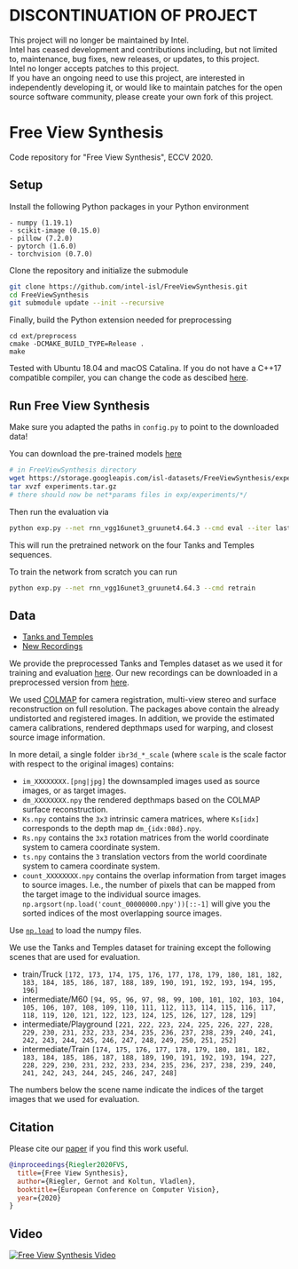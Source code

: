 # DISCONTINUATION OF PROJECT #  
This project will no longer be maintained by Intel.  
Intel has ceased development and contributions including, but not limited to, maintenance, bug fixes, new releases, or updates, to this project.  
Intel no longer accepts patches to this project.  
 If you have an ongoing need to use this project, are interested in independently developing it, or would like to maintain patches for the open source software community, please create your own fork of this project.  
  
# Free View Synthesis
Code repository for "Free View Synthesis", ECCV 2020.


## Setup

Install the following Python packages in your Python environment

```
- numpy (1.19.1)
- scikit-image (0.15.0)
- pillow (7.2.0)
- pytorch (1.6.0)
- torchvision (0.7.0)
```

Clone the repository and initialize the submodule

```bash
git clone https://github.com/intel-isl/FreeViewSynthesis.git
cd FreeViewSynthesis
git submodule update --init --recursive
```

Finally, build the Python extension needed for preprocessing

```
cd ext/preprocess
cmake -DCMAKE_BUILD_TYPE=Release .
make 
```

Tested with Ubuntu 18.04 and macOS Catalina. If you do not have a C++17 compatible compiler, you can change the code as descibed [here](https://github.com/intel-isl/FreeViewSynthesis/issues/3#issuecomment-719325523).


## Run Free View Synthesis

Make sure you adapted the paths in `config.py` to point to the downloaded data!

You can download the pre-trained models [here](https://storage.googleapis.com/isl-datasets/FreeViewSynthesis/experiments.tar.gz)

```bash
# in FreeViewSynthesis directory
wget https://storage.googleapis.com/isl-datasets/FreeViewSynthesis/experiments.tar.gz
tar xvzf experiments.tar.gz
# there should now be net*params files in exp/experiments/*/
```

Then run the evaluation via 

```bash
python exp.py --net rnn_vgg16unet3_gruunet4.64.3 --cmd eval --iter last --eval-dsets tat-subseq --eval-scale 0.5
```

This will run the pretrained network on the four Tanks and Temples sequences.

To train the network from scratch you can run

```bash
python exp.py --net rnn_vgg16unet3_gruunet4.64.3 --cmd retrain
```


## Data

- [Tanks and Temples](https://storage.googleapis.com/isl-datasets/FreeViewSynthesis/ibr3d_tat.tar.gz)
- [New Recordings](https://storage.googleapis.com/isl-datasets/FreeViewSynthesis/ibr3d_own.tar.gz)

We provide the preprocessed Tanks and Temples dataset as we used it for training and evaluation [here](https://storage.googleapis.com/isl-datasets/FreeViewSynthesis/ibr3d_tat.tar.gz). 
Our new recordings can be downloaded in a preprocessed version from [here](https://storage.googleapis.com/isl-datasets/FreeViewSynthesis/ibr3d_own.tar.gz). 

We used [COLMAP](https://colmap.github.io/) for camera registration, multi-view stereo and surface reconstruction on full resolution. 
The packages above contain the already undistorted and registered images.
In addition, we provide the estimated camera calibrations, rendered depthmaps used for warping, and closest source image information. 

In more detail, a single folder `ibr3d_*_scale` (where `scale` is the scale factor with respect to the original images) contains:

- `im_XXXXXXXX.[png|jpg]` the downsampled images used as source images, or as target images.
- `dm_XXXXXXXX.npy` the rendered depthmaps based on the COLMAP surface reconstruction.
- `Ks.npy` contains the `3x3` intrinsic camera matrices, where `Ks[idx]` corresponds to the depth map `dm_{idx:08d}.npy`.
- `Rs.npy` contains the `3x3` rotation matrices from the world coordinate system to camera coordinate system.
- `ts.npy` contains the `3` translation vectors from the world coordinate system to camera coordinate system.
- `count_XXXXXXXX.npy` contains the overlap information from target images to source images. I.e., the number of pixels that can be mapped from the target image to the individual source images. `np.argsort(np.load('count_00000000.npy'))[::-1]` will give you the sorted indices of the most overlapping source images.

Use [`np.load`](https://numpy.org/doc/stable/reference/generated/numpy.load.html) to load the numpy files.

We use the Tanks and Temples dataset for training except the following scenes that are used for evaluation.

- train/Truck
	`[172, 173, 174, 175, 176, 177, 178, 179, 180, 181, 182, 183, 184, 185, 186, 187, 188, 189, 190, 191, 192, 193, 194, 195, 196]`
- intermediate/M60
	`[94, 95, 96, 97, 98, 99, 100, 101, 102, 103, 104, 105, 106, 107, 108, 109, 110, 111, 112, 113, 114, 115, 116, 117, 118, 119, 120, 121, 122, 123, 124, 125, 126, 127, 128, 129]`
- intermediate/Playground
	`[221, 222, 223, 224, 225, 226, 227, 228, 229, 230, 231, 232, 233, 234, 235, 236, 237, 238, 239, 240, 241, 242, 243, 244, 245, 246, 247, 248, 249, 250, 251, 252]`
- intermediate/Train
	`[174, 175, 176, 177, 178, 179, 180, 181, 182, 183, 184, 185, 186, 187, 188, 189, 190, 191, 192, 193, 194, 227, 228, 229, 230, 231, 232, 233, 234, 235, 236, 237, 238, 239, 240, 241, 242, 243, 244, 245, 246, 247, 248]`

The numbers below the scene name indicate the indices of the target images that we used for evaluation.


## Citation

Please cite our [paper](http://vladlen.info/papers/FVS.pdf) if you find this work useful.

```bib
@inproceedings{Riegler2020FVS,
  title={Free View Synthesis},
  author={Riegler, Gernot and Koltun, Vladlen},
  booktitle={European Conference on Computer Vision},
  year={2020}
}
```

## Video

[![Free View Synthesis Video](https://img.youtube.com/vi/JDJPn3ZtfZs/0.jpg)](https://www.youtube.com/watch?v=JDJPn3ZtfZs)


